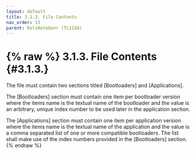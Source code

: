 ```yaml
---
layout: default
title: 3.1.3. File Contents
nav_order: 13
parent: RelsNoteGenr (TL115A)
---
```

{% raw %}
3.1.3. File Contents                                                                                           {#3.1.3.}
========================================================================================================================
The file must contain two sections titled [Bootloaders] and [Applications].

The [Bootloaders] section must contain one item per bootloader version where the items name is the textual name of the
bootloader and the value is an arbitrary, unique index number to be used later in the application section.

The [Applications] section must contain one item per application version where the items name is the textual name of the
application and the value is a comma separated list of one or more compatible bootloaders.  The list shall make use of
the index numbers provided in the [Bootloaders] section.
{% endraw %}